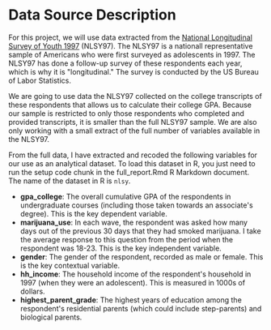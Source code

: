 # Data Source Description

For this project, we will use data extracted from the [National Longitudinal Survey of Youth 1997](https://www.bls.gov/nls/nlsy97.htm) (NLSY97). The NLSY97 is a nationall representative sample of Americans who were first surveyed as adolescents in 1997. The NLSY97 has done a follow-up survey of these respondents each year, which is why it is "longitudinal." The survey is conducted by the US Bureau of Labor Statistics. 

We are going to use data the NLSY97 collected on the college transcripts of these respondents that allows us to calculate their college GPA. Because our sample is restricted to only those respondents who completed  and provided transcripts, it is smaller than the full NLSY97 sample. We are also only working with a small extract of the full number of variables available in the NLSY97.

From the full data, I have extracted and recoded the following variables for our use as an analytical dataset. To load this dataset in R, you just need to run the setup code chunk in the full_report.Rmd R Markdown document. The name of the dataset in R is `nlsy`. 

* **gpa_college**: The overall cumulative GPA of the respondents in undergraduate courses (including those taken towards an associate's degree). This is the key dependent variable.
* **marijuana_use**: In each wave, the respondent was asked how many days out of the previous 30 days that they had smoked marijuana. I take the average response to this question from the period when the respondent was 18-23. This is the key independent variable.
* **gender**: The gender of the respondent, recorded as male or female. This is the key contextual variable.
* **hh_income**: The household income of the respondent's household in 1997 (when they were an adolescent). This is measured in 1000s of dollars. 
* **highest_parent_grade**: The highest years of education among the respondent's residential parents (which could include step-parents) and biological parents. 
